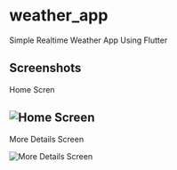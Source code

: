 # weather_app

Simple Realtime Weather App Using Flutter

## Screenshots

Home Scren

![Home Screen](https://user-images.githubusercontent.com/78247019/179390708-cc338ef7-9839-4d0d-87a5-59f6fcc4cf03.png)
---

More Details Screen


![More Details Screen](https://user-images.githubusercontent.com/78247019/179390770-b6c007ea-0c69-4b78-adf9-ab7341441121.png)
